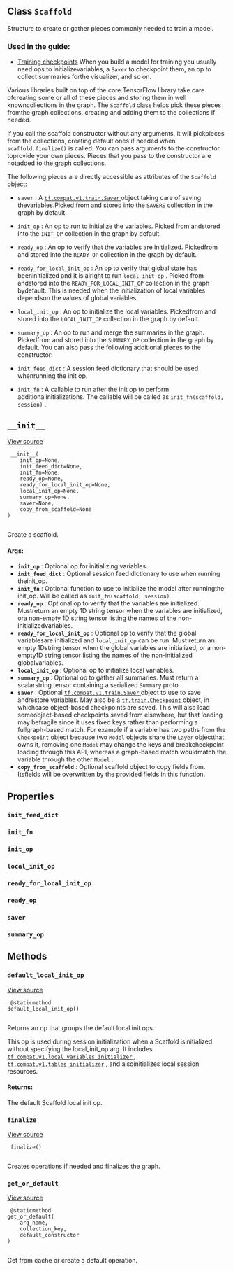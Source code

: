 

## Class  `Scaffold` 
Structure to create or gather pieces commonly needed to train a model.

### Used in the guide:
- [Training checkpoints](https://tensorflow.google.cn/guide/checkpoint)
When you build a model for training you usually need ops to initializevariables, a  `Saver`  to checkpoint them, an op to collect summaries forthe visualizer, and so on.

Various libraries built on top of the core TensorFlow library take care ofcreating some or all of these pieces and storing them in well knowncollections in the graph.  The  `Scaffold`  class helps pick these pieces fromthe graph collections, creating and adding them to the collections if needed.

If you call the scaffold constructor without any arguments, it will pickpieces from the collections, creating default ones if needed when `scaffold.finalize()`  is called.  You can pass arguments to the constructor toprovide your own pieces.  Pieces that you pass to the constructor are notadded to the graph collections.

The following pieces are directly accessible as attributes of the  `Scaffold` object:

-  `saver` : A [ `tf.compat.v1.train.Saver` ](https://tensorflow.google.cn/api_docs/python/tf/compat/v1/train/Saver) object taking care of saving thevariables.Picked from and stored into the  `SAVERS`  collection in the graph by default.
-  `init_op` : An op to run to initialize the variables.  Picked from andstored into the  `INIT_OP`  collection in the graph by default.
-  `ready_op` : An op to verify that the variables are initialized.  Pickedfrom and stored into the  `READY_OP`  collection in the graph by default.
-  `ready_for_local_init_op` : An op to verify that global state has beeninitialized and it is alright to run  `local_init_op` .  Picked from andstored into the  `READY_FOR_LOCAL_INIT_OP`  collection in the graph bydefault. This is needed when the initialization of local variables dependson the values of global variables.
-  `local_init_op` : An op to initialize the local variables.  Pickedfrom and stored into the  `LOCAL_INIT_OP`  collection in the graph by default.
-  `summary_op` : An op to run and merge the summaries in the graph.  Pickedfrom and stored into the  `SUMMARY_OP`  collection in the graph by default.
You can also pass the following additional pieces to the constructor:

-  `init_feed_dict` : A session feed dictionary that should be used whenrunning the init op.
-  `init_fn` : A callable to run after the init op to perform additionalinitializations.  The callable will be called as `init_fn(scaffold, session)` .


##  `__init__` 
[View source](https://github.com/tensorflow/tensorflow/blob/r2.0/tensorflow/python/training/monitored_session.py#L107-L182)

```
 __init__(
    init_op=None,
    init_feed_dict=None,
    init_fn=None,
    ready_op=None,
    ready_for_local_init_op=None,
    local_init_op=None,
    summary_op=None,
    saver=None,
    copy_from_scaffold=None
)
 
```

Create a scaffold.

#### Args:
- **`init_op`** : Optional op for initializing variables.
- **`init_feed_dict`** : Optional session feed dictionary to use when running theinit_op.
- **`init_fn`** : Optional function to use to initialize the model after runningthe init_op.  Will be called as  `init_fn(scaffold, session)` .
- **`ready_op`** : Optional op to verify that the variables are initialized.  Mustreturn an empty 1D string tensor when the variables are initialized, ora non-empty 1D string tensor listing the names of the non-initializedvariables.
- **`ready_for_local_init_op`** : Optional op to verify that the global variablesare initialized and  `local_init_op`  can be run. Must return an empty 1Dstring tensor when the global variables are initialized, or a non-empty1D string tensor listing the names of the non-initialized globalvariables.
- **`local_init_op`** : Optional op to initialize local variables.
- **`summary_op`** : Optional op to gather all summaries.  Must return a scalarstring tensor containing a serialized  `Summary`  proto.
- **`saver`** : Optional [ `tf.compat.v1.train.Saver` ](https://tensorflow.google.cn/api_docs/python/tf/compat/v1/train/Saver) object to use to save andrestore variables.  May also be a [ `tf.train.Checkpoint` ](https://tensorflow.google.cn/api_docs/python/tf/train/Checkpoint) object, in whichcase object-based checkpoints are saved. This will also load someobject-based checkpoints saved from elsewhere, but that loading may befragile since it uses fixed keys rather than performing a fullgraph-based match. For example if a variable has two paths from the `Checkpoint`  object because two  `Model`  objects share the  `Layer`  objectthat owns it, removing one  `Model`  may change the keys and breakcheckpoint loading through this API, whereas a graph-based match wouldmatch the variable through the other  `Model` .
- **`copy_from_scaffold`** : Optional scaffold object to copy fields from. Itsfields will be overwritten by the provided fields in this function.


## Properties


###  `init_feed_dict` 


###  `init_fn` 


###  `init_op` 


###  `local_init_op` 


###  `ready_for_local_init_op` 


###  `ready_op` 


###  `saver` 


###  `summary_op` 


## Methods


###  `default_local_init_op` 
[View source](https://github.com/tensorflow/tensorflow/blob/r2.0/tensorflow/python/training/monitored_session.py#L292-L308)

```
 @staticmethod
default_local_init_op()
 
```

Returns an op that groups the default local init ops.

This op is used during session initialization when a Scaffold isinitialized without specifying the local_init_op arg. It includes[ `tf.compat.v1.local_variables_initializer` ](https://tensorflow.google.cn/api_docs/python/tf/compat/v1/local_variables_initializer),[ `tf.compat.v1.tables_initializer` ](https://tensorflow.google.cn/api_docs/python/tf/compat/v1/tables_initializer), and alsoinitializes local session resources.

#### Returns:
The default Scaffold local init op.

###  `finalize` 
[View source](https://github.com/tensorflow/tensorflow/blob/r2.0/tensorflow/python/training/monitored_session.py#L184-L241)

```
 finalize()
 
```

Creates operations if needed and finalizes the graph.

###  `get_or_default` 
[View source](https://github.com/tensorflow/tensorflow/blob/r2.0/tensorflow/python/training/monitored_session.py#L275-L290)

```
 @staticmethod
get_or_default(
    arg_name,
    collection_key,
    default_constructor
)
 
```

Get from cache or create a default operation.

